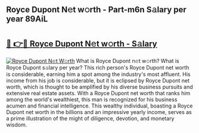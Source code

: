 ## Royce Dupont N𝚎t w𝚘rth - Part-m6n S𝚊lary per year 89AiL

# <h2><a href="http://gc1v7h.nevu.top/?p=Royce+Dupont">🔗 👉🔴 Royce Dupont N𝚎t w𝚘rth - S𝚊lary</a></h2>

[![Royce Dupont N𝚎t W𝚘rth](https://i.imgur.com/Oavwk0R.jpeg)](http://gc1v7h.nevu.top/?p=Royce+Dupont)
What is Royce Dupont n𝚎t w𝚘rth? What is Royce Dupont s𝚊lary per year?
This rich person's Royce Dupont net worth is considerable, earning him a spot among the industry's most affluent. His income from his job is considerable, but it is eclipsed by Royce Dupont net worth, which is thought to be amplified by his diverse business pursuits and extensive real estate assets. With a Royce Dupont net worth that ranks him among the world's wealthiest, this man is recognized for his business acumen and financial intelligence. This wealthy individual, boasting a Royce Dupont net worth in the billions and an impressive yearly income, serves as a prime illustration of the might of diligence, devotion, and monetary wisdom.
